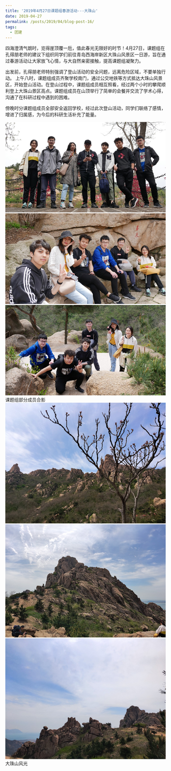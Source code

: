 ```yaml
---
title: '2019年4月27日课题组春游活动---大珠山'
date: 2019-04-27
permalink: /posts/2019/04/blog-post-16/
tags:
  - 团建
---
```




​       四海澄清气朗时，览得崖顶覆一卮，值此春光无限好的时节！4月27日，课题组在孔得朋老师的建议下组织同学们前往青岛西海岸新区大珠山风景区一日游，旨在通过春游活动让大家放飞心情，与大自然亲密接触，提高课题组凝聚力。


​       出发前，孔得朋老师特别强调了登山活动的安全问题，远离危险区域，不要单独行动。
        上午八时，课题组成员齐聚学校南门，通过公交地铁等方式抵达大珠山风景区，开始登山活动。在登山过程中，课题组成员相互照看，经过两个小时的攀爬顺利登上大珠山景区高点。课题组成员在山顶举行了简单的会餐并交流了学术心得，沟通了在科研过程中遇到的困难。
   
   傍晚时分课题组成员全部安全返回学校，经过此次登山活动，同学们联络了感情，增进了归属感，为今后的科研生活补充了能量。​

![](/images/2019年四月课题组春游活动/合影1.jpg)
![](/images/2019年四月课题组春游活动/合影2.jpg)
![](/images/2019年四月课题组春游活动/合影3.jpg)
课题组部分成员合影
![](/images/2019年四月课题组春游活动/大珠山1.jpg)
![](/images/2019年四月课题组春游活动/大珠山2.jpg)
![](/images/2019年四月课题组春游活动/大珠山3.jpg)
大珠山风光


